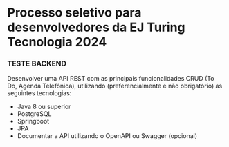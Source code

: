 # Processo seletivo para desenvolvedores da EJ Turing Tecnologia 2024


### TESTE BACKEND

Desenvolver uma API REST com as principais funcionalidades CRUD (To Do, Agenda
Telefônica), utilizando (preferencialmente e não obrigatório) as seguintes tecnologias:

- Java 8 ou superior
- PostgreSQL
- Springboot
- JPA
- Documentar a API utilizando o OpenAPI ou Swagger (opcional)
